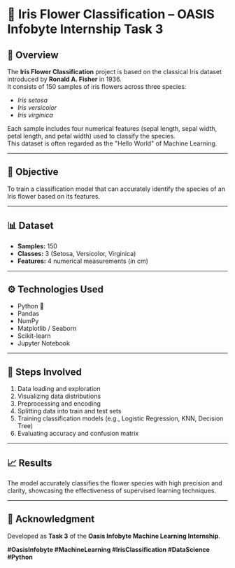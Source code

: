 # 🌼 Iris Flower Classification – OASIS Infobyte Internship Task 3

## 📘 Overview
The **Iris Flower Classification** project is based on the classical Iris dataset introduced by **Ronald A. Fisher** in 1936.  
It consists of 150 samples of iris flowers across three species:  
- *Iris setosa*  
- *Iris versicolor*  
- *Iris virginica*  

Each sample includes four numerical features (sepal length, sepal width, petal length, and petal width) used to classify the species.  
This dataset is often regarded as the "Hello World" of Machine Learning.

---

## 🧠 Objective
To train a classification model that can accurately identify the species of an Iris flower based on its features.

---

## 📊 Dataset
- **Samples:** 150  
- **Classes:** 3 (Setosa, Versicolor, Virginica)  
- **Features:** 4 numerical measurements (in cm)

---

## ⚙️ Technologies Used
- Python 🐍  
- Pandas  
- NumPy  
- Matplotlib / Seaborn  
- Scikit-learn  
- Jupyter Notebook  

---

## 🧩 Steps Involved
1. Data loading and exploration  
2. Visualizing data distributions  
3. Preprocessing and encoding  
4. Splitting data into train and test sets  
5. Training classification models (e.g., Logistic Regression, KNN, Decision Tree)  
6. Evaluating accuracy and confusion matrix  

---

## 📈 Results
The model accurately classifies the flower species with high precision and clarity, showcasing the effectiveness of supervised learning techniques.

---

## 🙌 Acknowledgment
Developed as **Task 3** of the **Oasis Infobyte Machine Learning Internship**.

**#OasisInfobyte #MachineLearning #IrisClassification #DataScience #Python**
